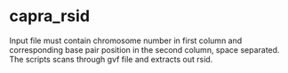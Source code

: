 # capra_rsid
Input file must contain chromosome number in first column and corresponding base pair position in the second column, space separated.
The scripts scans through gvf file and extracts out rsid.

